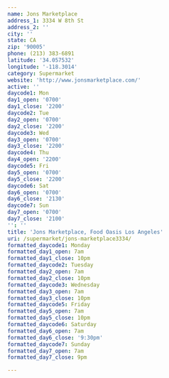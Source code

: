 ```yaml
---
name: Jons Marketplace
address_1: 3334 W 8th St
address_2: ''
city: ''
state: CA
zip: '90005'
phone: (213) 383-6891
latitude: '34.057532'
longitude: '-118.3014'
category: Supermarket
website: 'http://www.jonsmarketplace.com/'
active: ''
daycode1: Mon
day1_open: '0700'
day1_close: '2200'
daycode2: Tue
day2_open: '0700'
day2_close: '2200'
daycode3: Wed
day3_open: '0700'
day3_close: '2200'
daycode4: Thu
day4_open: '2200'
daycode5: Fri
day5_open: '0700'
day5_close: '2200'
daycode6: Sat
day6_open: '0700'
day6_close: '2130'
daycode7: Sun
day7_open: '0700'
day7_close: '2100'
'': ''
title: 'Jons Marketplace, Food Oasis Los Angeles'
uri: /supermarket/jons-marketplace3334/
formatted_daycode1: Monday
formatted_day1_open: 7am
formatted_day1_close: 10pm
formatted_daycode2: Tuesday
formatted_day2_open: 7am
formatted_day2_close: 10pm
formatted_daycode3: Wednesday
formatted_day3_open: 7am
formatted_day3_close: 10pm
formatted_daycode5: Friday
formatted_day5_open: 7am
formatted_day5_close: 10pm
formatted_daycode6: Saturday
formatted_day6_open: 7am
formatted_day6_close: '9:30pm'
formatted_daycode7: Sunday
formatted_day7_open: 7am
formatted_day7_close: 9pm

---
```

